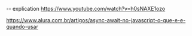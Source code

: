 

-- explication
https://www.youtube.com/watch?v=h0sNAXE1ozo

https://www.alura.com.br/artigos/async-await-no-javascript-o-que-e-e-quando-usar